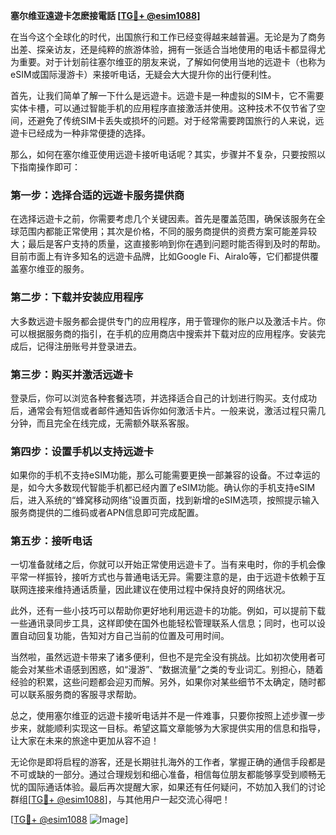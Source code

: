 **塞尔维亚遠遊卡怎麽接電話 [[TG💪+ @esim1088](https://t.me/s/esim1088)]**

在当今这个全球化的时代，出国旅行和工作已经变得越来越普遍。无论是为了商务出差、探亲访友，还是纯粹的旅游体验，拥有一张适合当地使用的电话卡都显得尤为重要。对于计划前往塞尔维亚的朋友来说，了解如何使用当地的远遊卡（也称为eSIM或国际漫游卡）来接听电话，无疑会大大提升你的出行便利性。

首先，让我们简单了解一下什么是远遊卡。远遊卡是一种虚拟的SIM卡，它不需要实体卡槽，可以通过智能手机的应用程序直接激活并使用。这种技术不仅节省了空间，还避免了传统SIM卡丢失或损坏的问题。对于经常需要跨国旅行的人来说，远遊卡已经成为一种非常便捷的选择。

那么，如何在塞尔维亚使用远遊卡接听电话呢？其实，步骤并不复杂，只要按照以下指南操作即可：

### 第一步：选择合适的远遊卡服务提供商

在选择远遊卡之前，你需要考虑几个关键因素。首先是覆盖范围，确保该服务在全球范围内都能正常使用；其次是价格，不同的服务商提供的资费方案可能差异较大；最后是客户支持的质量，这直接影响到你在遇到问题时能否得到及时的帮助。目前市面上有许多知名的远遊卡品牌，比如Google Fi、Airalo等，它们都提供覆盖塞尔维亚的服务。

### 第二步：下载并安装应用程序

大多数远遊卡服务都会提供专门的应用程序，用于管理你的账户以及激活卡片。你可以根据服务商的指引，在手机的应用商店中搜索并下载对应的应用程序。安装完成后，记得注册账号并登录进去。

### 第三步：购买并激活远遊卡

登录后，你可以浏览各种套餐选项，并选择适合自己的计划进行购买。支付成功后，通常会有短信或者邮件通知告诉你如何激活卡片。一般来说，激活过程只需几分钟，而且完全在线完成，无需额外联系客服。

### 第四步：设置手机以支持远遊卡

如果你的手机不支持eSIM功能，那么可能需要更换一部兼容的设备。不过幸运的是，如今大多数现代智能手机都已经内置了eSIM功能。确认你的手机支持eSIM后，进入系统的“蜂窝移动网络”设置页面，找到新增的eSIM选项，按照提示输入服务商提供的二维码或者APN信息即可完成配置。

### 第五步：接听电话

一切准备就绪之后，你就可以开始正常使用远遊卡了。当有来电时，你的手机会像平常一样振铃，接听方式也与普通电话无异。需要注意的是，由于远遊卡依赖于互联网连接来维持通话质量，因此建议在使用过程中保持良好的网络状况。

此外，还有一些小技巧可以帮助你更好地利用远遊卡的功能。例如，可以提前下载一些通讯录同步工具，这样即使在国外也能轻松管理联系人信息；同时，也可以设置自动回复功能，告知对方自己当前的位置及可用时间。

当然啦，虽然远遊卡带来了诸多便利，但也不是完全没有挑战。比如初次使用者可能会对某些术语感到困惑，如“漫游”、“数据流量”之类的专业词汇。别担心，随着经验的积累，这些问题都会迎刃而解。另外，如果你对某些细节不太确定，随时都可以联系服务商的客服寻求帮助。

总之，使用塞尔维亚的远遊卡接听电话并不是一件难事，只要你按照上述步骤一步步来，就能顺利实现这一目标。希望这篇文章能够为大家提供实用的信息和指导，让大家在未来的旅途中更加从容不迫！

无论你是即将启程的游客，还是长期驻扎海外的工作者，掌握正确的通信手段都是不可或缺的一部分。通过合理规划和细心准备，相信每位朋友都能够享受到顺畅无忧的国际通话体验。最后再次提醒大家，如果还有任何疑问，不妨加入我们的讨论群组[[TG💪+ @esim1088](https://t.me/s/esim1088)]，与其他用户一起交流心得吧！

[[TG💪+ @esim1088](https://t.me/s/esim1088) ![Image](https://i.postimg.cc/4NQfJmqS/Snipaste-2025-05-13-00-14-12.png)]